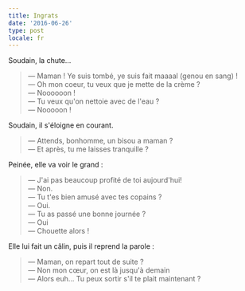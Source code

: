 ```yaml
---
title: Ingrats
date: '2016-06-26'
type: post
locale: fr
---
```


Soudain, la chute…

<!-- more -->

> — Maman ! Ye suis tombé, ye suis fait maaaal (genou en sang) !  
> — Oh mon coeur, tu veux que je mette de la crème ?  
> — Noooooon !  
> — Tu veux qu'on nettoie avec de l'eau ?  
> — Nooooon !

Soudain, il s'éloigne en courant.

> — Attends, bonhomme, un bisou a maman ?  
> — Et après, tu me laisses tranquille ?

Peinée, elle va voir le grand :

> — J'ai pas beaucoup profité de toi aujourd'hui!  
> — Non.  
> — Tu t'es bien amusé avec tes copains ?  
> — Oui.  
> — Tu as passé une bonne journée ?  
> — Oui  
> — Chouette alors !

Elle lui fait un câlin, puis il reprend la parole :

> — Maman, on repart tout de suite ?  
> — Non mon cœur, on est là jusqu'à demain  
> — Alors euh… Tu peux sortir s'il te plait maintenant ?
